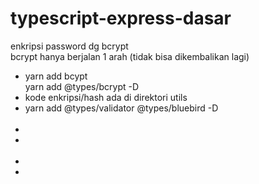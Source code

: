 # typescript-express-dasar
enkripsi password dg bcrypt<br>
bcrypt hanya berjalan 1 arah (tidak bisa dikembalikan lagi)
<ul>
    <li>yarn add bcypt <br>yarn add @types/bcrypt -D</li>
    <li>kode enkripsi/hash ada di direktori utils</li>
    <li>yarn add @types/validator @types/bluebird -D<br><b></b><br>
    </li>
    <li></li>
    <li> <b></b> <br><br></li>
    <li><br><b></b></li>
    <li></li>
</ul>